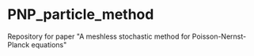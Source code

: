 # PNP_particle_method
Repository for paper "A meshless stochastic method for Poisson-Nernst-Planck equations"
